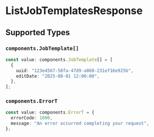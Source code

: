 # ListJobTemplatesResponse


## Supported Types

### `components.JobTemplate[]`

```typescript
const value: components.JobTemplate[] = [
  {
    uuid: "123e4567-58fa-47d9-a868-231ef16e925b",
    editDate: "2025-08-01 12:00:00",
  },
];
```

### `components.ErrorT`

```typescript
const value: components.ErrorT = {
  errorCode: 1000,
  message: "An error occurred completing your request",
};
```


